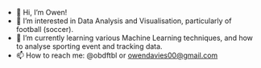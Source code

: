 - 👋 Hi, I’m Owen!
- 👀 I’m interested in Data Analysis and Visualisation, particularly of football (soccer).
- 🌱 I’m currently learning various Machine Learning techniques, and how to analyse sporting event and tracking data.
- 📫 How to reach me: @obdftbl or owendavies00@gmail.com

<!---
owen-bd/owen-bd is a ✨ special ✨ repository because its `README.md` (this file) appears on your GitHub profile.
You can click the Preview link to take a look at your changes.
--->
